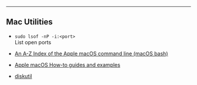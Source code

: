 
---

## Mac Utilities

- `sudo lsof -nP -i:<port>`  
  List open ports
- [An A-Z Index of the Apple macOS command line (macOS bash)](https://ss64.com/osx/)
- [Apple macOS How-to guides and examples](https://ss64.com/osx/syntax.html)

- [diskutil](https://ss64.com/osx/diskutil.html)